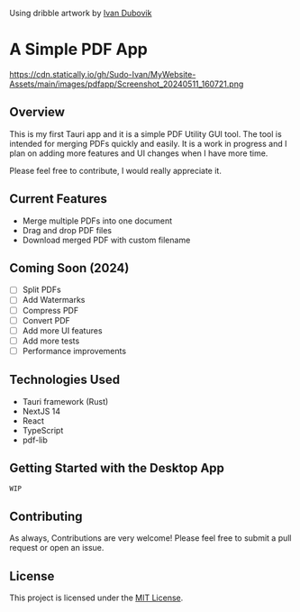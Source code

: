 Using dribble artwork by [Ivan Dubovik](https://vandubovik.github.io/)

# A Simple PDF App

https://cdn.statically.io/gh/Sudo-Ivan/MyWebsite-Assets/main/images/pdfapp/Screenshot_20240511_160721.png

## Overview

This is my first Tauri app and it is a simple PDF Utility GUI tool. The tool is intended for merging PDFs quickly and easily. It is a work in progress and I plan on adding more features and UI changes when I have more time.

Please feel free to contribute, I would really appreciate it.

## Current Features

- Merge multiple PDFs into one document
- Drag and drop PDF files
- Download merged PDF with custom filename

## Coming Soon (2024)

- [ ] Split PDFs
- [ ] Add Watermarks
- [ ] Compress PDF
- [ ] Convert PDF
- [ ] Add more UI features
- [ ] Add more tests
- [ ] Performance improvements

## Technologies Used

- Tauri framework (Rust)
- NextJS 14
- React
- TypeScript
- pdf-lib

## Getting Started with the Desktop App

`WIP`

## Contributing

As always, Contributions are very welcome! Please feel free to submit a pull request or open an issue.

## License

This project is licensed under the [MIT License](https://opensource.org/licenses/MIT).
